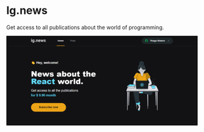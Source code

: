 # Ig.news

Get access to all publications about the world of programming.

![alt imagem da aplicação](https://github.com/euthribeiro/ig-news/blob/master/public/exemple2.PNG?raw=true)
